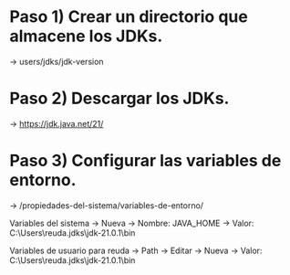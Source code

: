 # Paso 1) Crear un directorio que almacene los JDKs.
    
-> users/jdks/jdk-version

# Paso 2) Descargar los JDKs.

-> https://jdk.java.net/21/

# Paso 3) Configurar las variables de entorno.

-> /propiedades-del-sistema/variables-de-entorno/

Variables del sistema
    -> Nueva
    -> Nombre: JAVA_HOME
    -> Valor: C:\Users\reuda\.jdks\jdk-21.0.1\bin

Variables de usuario para reuda
    -> Path
    -> Editar
    -> Nueva
    -> Valor: C:\Users\reuda\.jdks\jdk-21.0.1\bin